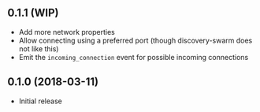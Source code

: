 ## 0.1.1 (WIP)

* Add more network properties
* Allow connecting using a preferred port (though discovery-swarm does not like this)
* Emit the `incoming_connection` event for possible incoming connections

## 0.1.0 (2018-03-11)

* Initial release